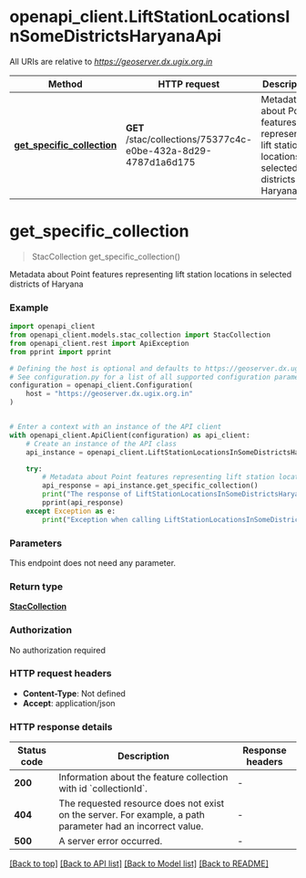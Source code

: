 # openapi_client.LiftStationLocationsInSomeDistrictsHaryanaApi

All URIs are relative to *https://geoserver.dx.ugix.org.in*

Method | HTTP request | Description
------------- | ------------- | -------------
[**get_specific_collection**](LiftStationLocationsInSomeDistrictsHaryanaApi.md#get_specific_collection) | **GET** /stac/collections/75377c4c-e0be-432a-8d29-4787d1a6d175 | Metadata about Point features representing lift station locations in selected districts of Haryana


# **get_specific_collection**
> StacCollection get_specific_collection()

Metadata about Point features representing lift station locations in selected districts of Haryana

### Example


```python
import openapi_client
from openapi_client.models.stac_collection import StacCollection
from openapi_client.rest import ApiException
from pprint import pprint

# Defining the host is optional and defaults to https://geoserver.dx.ugix.org.in
# See configuration.py for a list of all supported configuration parameters.
configuration = openapi_client.Configuration(
    host = "https://geoserver.dx.ugix.org.in"
)


# Enter a context with an instance of the API client
with openapi_client.ApiClient(configuration) as api_client:
    # Create an instance of the API class
    api_instance = openapi_client.LiftStationLocationsInSomeDistrictsHaryanaApi(api_client)

    try:
        # Metadata about Point features representing lift station locations in selected districts of Haryana
        api_response = api_instance.get_specific_collection()
        print("The response of LiftStationLocationsInSomeDistrictsHaryanaApi->get_specific_collection:\n")
        pprint(api_response)
    except Exception as e:
        print("Exception when calling LiftStationLocationsInSomeDistrictsHaryanaApi->get_specific_collection: %s\n" % e)
```



### Parameters

This endpoint does not need any parameter.

### Return type

[**StacCollection**](StacCollection.md)

### Authorization

No authorization required

### HTTP request headers

 - **Content-Type**: Not defined
 - **Accept**: application/json

### HTTP response details

| Status code | Description | Response headers |
|-------------|-------------|------------------|
**200** | Information about the feature collection with id &#x60;collectionId&#x60;. |  -  |
**404** | The requested resource does not exist on the server. For example, a path parameter had an incorrect value. |  -  |
**500** | A server error occurred. |  -  |

[[Back to top]](#) [[Back to API list]](../README.md#documentation-for-api-endpoints) [[Back to Model list]](../README.md#documentation-for-models) [[Back to README]](../README.md)

